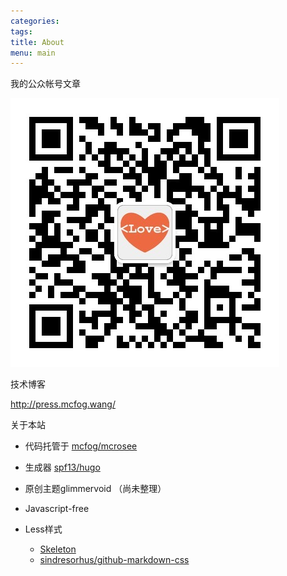 ```yaml
---
categories:
tags:
title: About
menu: main
---
```


我的公众帐号文章

![qrcode](/img/2014-q1/qrcode.jpg)

技术博客

<http://press.mcfog.wang/>

关于本站

+ 代码托管于 [mcfog/mcrosee](https://github.com/mcfog/mcrosee)
+ 生成器 [spf13/hugo](https://github.com/spf13/hugo)
+ 原创主题glimmervoid （尚未整理）
+ Javascript-free
+ Less样式

	+ [Skeleton](http://getskeleton.com/)
	+ [sindresorhus/github-markdown-css](http://sindresorhus.com/github-markdown-css/)
